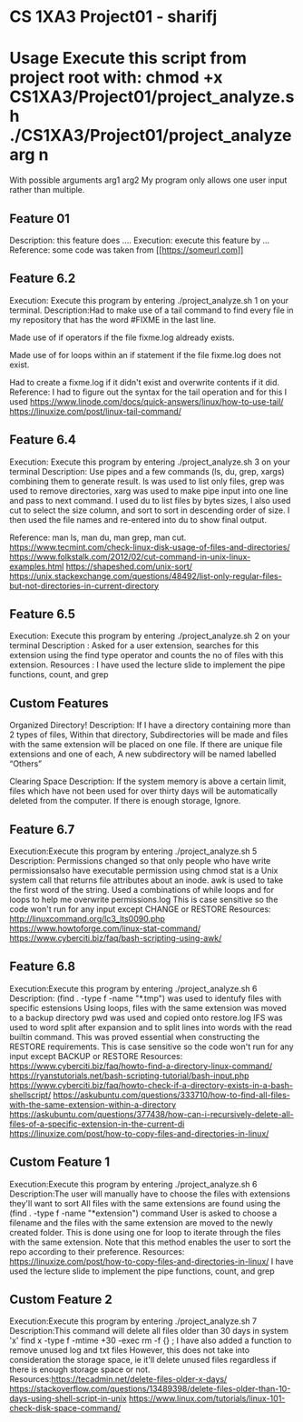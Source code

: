 #  CS 1XA3 Project01 - sharifj

# Usage Execute this script from project root with: chmod +x CS1XA3/Project01/project_analyze.sh ./CS1XA3/Project01/project_analyze arg n 
  With possible arguments arg1 arg2 My program only allows one user input rather than multiple.
## Feature 01
Description: this feature does ....
Execution: execute this feature by ...
Reference: some code was taken from [[https://someurl.com]]

## Feature 6.2
Execution: Execute this program by entering ./project_analyze.sh 1
	     on your terminal.
Description:Had to make use of a tail command to find every file in 
my repository that has the word #FIXME in the last line.

Made use of if operators if the file fixme.log aldready exists.

Made use of for loops within an if statement if the file
fixme.log does not exist.	     
	     
Had to create a fixme.log if it didn't exist and overwrite contents 
if it did.
Reference: I had to figure out the syntax for the tail operation and
	   for this I used 
https://www.linode.com/docs/quick-answers/linux/how-to-use-tail/
https://linuxize.com/post/linux-tail-command/

## Feature 6.4
Execution: Execute this program by entering ./project_analyze.sh 3
	     on your terminal
Description: Use pipes and a few commands (ls, du, grep, xargs) combining them to 
generate result. ls was used to list only files, grep was used to remove directories,
xarg was used to make pipe input into one line and pass to next command.
I used du to list files by bytes sizes, I also used cut to select the size column, and sort
to sort in descending order of size. I then used the file names and re-entered into du to show final output.

Reference: man ls, man du, man grep, man cut. 
	https://www.tecmint.com/check-linux-disk-usage-of-files-and-directories/
	https://www.folkstalk.com/2012/02/cut-command-in-unix-linux-examples.html
	https://shapeshed.com/unix-sort/
	https://unix.stackexchange.com/questions/48492/list-only-regular-files-but-not-directories-in-current-directory

## Feature 6.5
Execution: Execute this program by entering ./project_analyze.sh 2
                 on your terminal
Description : Asked for a user extension, searches for this extension using the find type operator and counts the no of files
	      with this extension. 
Resources : I have used the lecture slide to implement the pipe functions, count, and grep 

## Custom Features

Organized Directory! Description: If I have a directory containing more than 2 types of files, Within that directory,
Subdirectories will be made and files with the same extension will be placed on one file. If there are unique file extensions 
and one of each, A new subdirectory will be named labelled “Others”

Clearing Space Description: If the system memory is above a certain limit, files which have not been used for over thirty days
will be automatically deleted from the computer. If there is enough storage, Ignore.


## Feature 6.7
Execution:Execute this program by entering ./project_analyze.sh 5
Description: Permissions changed so that only people who have write permissionsalso have executable permission
using chmod 
stat is a Unix system call that returns file attributes about an inode.
awk is used to take the first word of the string. 
Used a combinations of while loops and for loops to help me overwrite permissions.log
This is case sensitive so the code won't run for any input except CHANGE or RESTORE
Resources: http://linuxcommand.org/lc3_lts0090.php
 	   https://www.howtoforge.com/linux-stat-command/
	   https://www.cyberciti.biz/faq/bash-scripting-using-awk/

## Feature 6.8
Execution:Execute this program by entering ./project_analyze.sh 6
Description: (find . -type f -name "*.tmp") was used to identufy files with specific estensions
Using loops, files with the same extension was moved to a backup directory 
pwd was used and copied onto restore.log 
IFS was used to word split after expansion and to split lines into words with the read builtin command.
This was proved essential when constructing the RESTORE requirements.
This is case sensitive so the code won't run for any input except BACKUP or RESTORE
Resources: https://www.cyberciti.biz/faq/howto-find-a-directory-linux-command/
	   https://ryanstutorials.net/bash-scripting-tutorial/bash-input.php
	   https://www.cyberciti.biz/faq/howto-check-if-a-directory-exists-in-a-bash-shellscript/
	   https://askubuntu.com/questions/333710/how-to-find-all-files-with-the-same-extension-within-a-directory
	   https://askubuntu.com/questions/377438/how-can-i-recursively-delete-all-files-of-a-specific-extension-in-the-current-di
	   https://linuxize.com/post/how-to-copy-files-and-directories-in-linux/

## Custom Feature 1
Execution:Execute this program by entering ./project_analyze.sh 6
Description:The user will manually have to choose the files with extensions they'll want to sort
All files with the same extensions are found using the (find . -type f -name "*extension") command
User is asked to choose a filename and the files with the same extension are moved to the newly created folder.
This is done using one for loop to iterate through the files with the same extension.
Note that this method enables the user to sort the repo according to their preference. 
Resources: https://linuxize.com/post/how-to-copy-files-and-directories-in-linux/
	   I have used the lecture slide to implement the pipe functions, count, and grep 


## Custom Feature 2
Execution:Execute this program by entering ./project_analyze.sh 7
Description:This command will delete all files older than 30 days in system 'x'
find x -type f -mtime +30 -exec rm -f {} \;
I have also added a function to remove unused log and txt files
However, this does not take into consideration the storage space, ie it'll delete unused files
regardless if there is enough storage space or not.
Resources:https://tecadmin.net/delete-files-older-x-days/
	  https://stackoverflow.com/questions/13489398/delete-files-older-than-10-days-using-shell-script-in-unix
	  https://www.linux.com/tutorials/linux-101-check-disk-space-command/
